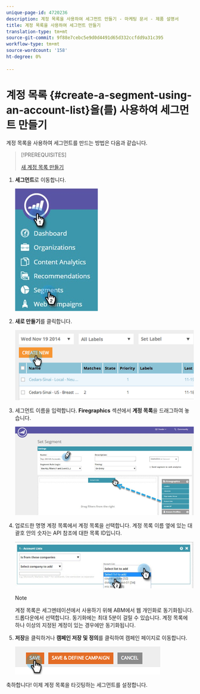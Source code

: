 ```yaml
---
unique-page-id: 4720236
description: 계정 목록을 사용하여 세그먼트 만들기 - 마케팅 문서 - 제품 설명서
title: 계정 목록을 사용하여 세그먼트 만들기
translation-type: tm+mt
source-git-commit: 9f88e7cebc5e9d0d4491d65d332ccfdd9a31c395
workflow-type: tm+mt
source-wordcount: '158'
ht-degree: 0%

---
```



# 계정 목록 {#create-a-segment-using-an-account-list}을(를) 사용하여 세그먼트 만들기

계정 목록을 사용하여 세그먼트를 만드는 방법은 다음과 같습니다.

>[!PREREQUISITES]
>
>[새 계정 목록 만들기](/help/marketo/product-docs/target-account-management/target/account-lists.md)

1. **세그먼트**&#x200B;로 이동합니다.

   ![](assets/new-dropdown-segments-hand-no-account-list.jpg)

1. **새로 만들기**&#x200B;를 클릭합니다.

   ![](assets/image2014-11-19-19-3a33-3a47.png)

1. 세그먼트 이름을 입력합니다. **Firegraphics** 섹션에서 **계정 목록**&#x200B;을 드래그하여 놓습니다.

   ![](assets/set-segment-hands.jpg)

1. 업로드한 명명 계정 목록에서 계정 목록을 선택합니다. 계정 목록 이름 옆에 있는 대괄호 안의 숫자는 API 참조에 대한 목록 ID입니다.

   ![](assets/select-list-for-segment-hands.jpg)

   >[!NOTE]
   >
   >계정 목록은 세그멘테이션에서 사용하기 위해 ABM에서 웹 개인화로 동기화됩니다. 드롭다운에서 선택합니다. 동기화에는 최대 5분이 걸릴 수 있습니다. 계정 목록에 하나 이상의 지정된 계정이 있는 경우에만 동기화됩니다.

1. **저장**&#x200B;을 클릭하거나 **캠페인 저장 및 정의**&#x200B;를 클릭하여 캠페인 페이지로 이동합니다.

   ![](assets/image2014-11-19-19-3a48-3a20.png)

축하합니다! 이제 계정 목록을 타깃팅하는 세그먼트를 설정합니다.
